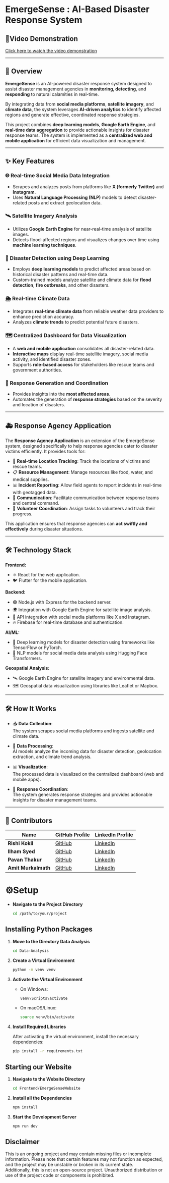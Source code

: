 # EmergeSense : AI-Based Disaster Response System

## 🎥Video Demonstration
[Click here to watch the video demonstration](https://drive.google.com/file/d/1Veqk1EN-VPqluExcPH0QRofOuf7CrgO7/view?usp=sharing)

---

## 📝 Overview

**EmergeSense** is an AI-powered disaster response system designed to assist disaster management agencies in **monitoring, detecting**, and **responding** to natural calamities in real-time.

By integrating data from **social media platforms**, **satellite imagery**, and **climate data**, the system leverages **AI-driven analytics** to identify affected regions and generate effective, coordinated response strategies.

This project combines **deep learning models**, **Google Earth Engine**, and **real-time data aggregation** to provide actionable insights for disaster response teams. The system is implemented as a **centralized web and mobile application** for efficient data visualization and management.

---

## ✨ Key Features

### 🌐 Real-time Social Media Data Integration
- Scrapes and analyzes posts from platforms like **X (formerly Twitter)** and **Instagram**.
- Uses **Natural Language Processing (NLP)** models to detect disaster-related posts and extract geolocation data.

### 🛰️ Satellite Imagery Analysis
- Utilizes **Google Earth Engine** for near-real-time analysis of satellite images.
- Detects flood-affected regions and visualizes changes over time using **machine learning techniques**.

### 🤖 Disaster Detection using Deep Learning
- Employs **deep learning models** to predict affected areas based on historical disaster patterns and real-time data.
- Custom-trained models analyze satellite and climate data for **flood detection**, **fire outbreaks**, and other disasters.

### 🌦️ Real-time Climate Data
- Integrates **real-time climate data** from reliable weather data providers to enhance prediction accuracy.
- Analyzes **climate trends** to predict potential future disasters.

### 🗺️ Centralized Dashboard for Data Visualization
- A **web and mobile application** consolidates all disaster-related data.
- **Interactive maps** display real-time satellite imagery, social media activity, and identified disaster zones.
- Supports **role-based access** for stakeholders like rescue teams and government authorities.

### 🤝 Response Generation and Coordination
- Provides insights into the **most affected areas**.
- Automates the generation of **response strategies** based on the severity and location of disasters.

---

## 🚑 Response Agency Application

The **Response Agency Application** is an extension of the EmergeSense system, designed specifically to help response agencies cater to disaster victims efficiently. It provides tools for:

- 📍 **Real-time Location Tracking**: Track the locations of victims and rescue teams.
- 📋 **Resource Management**: Manage resources like food, water, and medical supplies.
- 📊 **Incident Reporting**: Allow field agents to report incidents in real-time with geotagged data.
- 📡 **Communication**: Facilitate communication between response teams and central command.
- 📌 **Volunteer Coordination**: Assign tasks to volunteers and track their progress.

This application ensures that response agencies can **act swiftly and effectively** during disaster situations.

---

## 🛠️ Technology Stack

**Frontend:**
- ⚛️ React for the web application.
- 🐦 Flutter for the mobile application.

**Backend:**
- 🟢 Node.js with Express for the backend server.
- 🌍 Integration with Google Earth Engine for satellite image analysis.
- 📱 API integration with social media platforms like X and Instagram.
- 🔥 Firebase for real-time database and authentication.

**AI/ML:**
- 🧠 Deep learning models for disaster detection using frameworks like TensorFlow or PyTorch.
- 📖 NLP models for social media data analysis using Hugging Face Transformers.

**Geospatial Analysis:**
- 🛰️ Google Earth Engine for satellite imagery and environmental data.
- 🗺️ Geospatial data visualization using libraries like Leaflet or Mapbox.

---

## 🛠️ How It Works

- 📥 **Data Collection**:  
  The system scrapes social media platforms and ingests satellite and climate data.

- 🧠 **Data Processing**:  
  AI models analyze the incoming data for disaster detection, geolocation extraction, and climate trend analysis.

- 📊 **Visualization**:  
  The processed data is visualized on the centralized dashboard (web and mobile apps).

- 🤝 **Response Coordination**:  
  The system generates response strategies and provides actionable insights for disaster management teams.

---

## 👥 Contributors

| Name               | GitHub Profile                                   | LinkedIn Profile                                      |
|--------------------|------------------------------------------------|-----------------------------------------------------|
| **Rishi Kokil**    | [GitHub](https://github.com/Rishi-Kokil)        | [LinkedIn](https://www.linkedin.com/in/rishi-kokil-vesit) |
| **Ilham Syed**     | [GitHub](https://github.com/Ilham-Syed)         | [LinkedIn](https://www.linkedin.com/in/ilham-syed-04b35721b/) |
| **Pavan Thakur**   | [GitHub](https://github.com/pavan20thakur)      | [LinkedIn](https://www.linkedin.com/in/pavan-thakur-044b76246/) |
| **Amit Murkalmath**| [GitHub](https://github.com/LaFlameX07)         | [LinkedIn](https://www.linkedin.com/in/amit-murkalmath/) |

# ⚙️Setup

- **Navigate to the Project Directory**
   
   ```bash
   cd /path/to/your/project
   ```

## Installing Python Packages
   1. **Move to the Directory Data Analysis**
      ```bash
      cd Data-Analysis
      ```
   
   2. **Create a Virtual Environment**

      ```bash
      python -m venv venv
      ```

   3. **Activate the Virtual Environment**
   
      - On Windows:
      
        ```bash
        venv\Scripts\activate
        ```
   
      - On macOS/Linux:
      
        ```bash
        source venv/bin/activate
        ```

   4. **Install Required Libraries**

      After activating the virtual environment, install the necessary dependencies:
   
      ```bash
      pip install -r requirements.txt
      ```
## Starting our Website
1. **Navigate to the Website Directory**
   ```bash
   cd Frontend/EmergeSenseWebsite
   ```
2. **Install all the Dependencies**
   ```bash
   npm install
   ```
3. **Start the Development Server**
   ```bash
   npm run dev
   ```

## Disclaimer
This is an ongoing project and may contain missing files or incomplete information. Please note that certain features may not function as expected, and the project may be unstable or broken in its current state.
<br />
Additionally, this is not an open-source project. Unauthorized distribution or use of the project code or components is prohibited.
